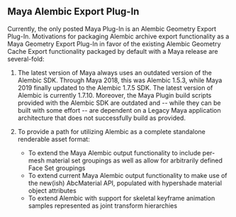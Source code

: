 ## Maya Alembic Export Plug-In

Currently, the only posted Maya Plug-In is an Alembic Geometry Export Plug-In.  Motivations for packaging Alembic archive export functionality as a Maya Geometry Export Plug-In in favor of the existing Alembic Geometry Cache Export functionality packaged by default with a Maya release are several-fold:

1.  The latest version of Maya always uses an outdated version of the Alembic SDK.  Through Maya 2018, this was Alembic 1.5.3, while Maya 2019 finally updated to the Alembic 1.7.5 SDK.  The latest version of Alembic is currently 1.7.10.  Moreover, the Maya Plugin build scripts provided with the Alembic SDK are outdated and -- while they can be built with some effort -- are dependent on a Legacy Maya application architecture that does not successfully build as provided.  

2.   To provide a path for utilizing Alembic as a complete standalone renderable asset format:
     - To extend the Maya Alembic output functionality to include per-mesh material set groupings as well as allow for arbitrarily defined Face Set groupings
     - To extend current Maya Alembic output functionality to make use of the new(ish) AbcMaterial API, populated with hypershade material object attributes
     - To extend Alembic with support for skeletal keyframe animation samples represented as joint transform hierarchies

